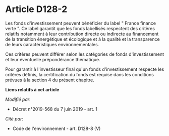 # Article D128-2

Les fonds d'investissement peuvent bénéficier du label " France finance verte ". Ce label garantit que les fonds labellisés
respectent des critères relatifs notamment à leur contribution directe ou indirecte au financement de la transition
énergétique et écologique et à la qualité et la transparence de leurs caractéristiques environnementales.

Ces critères peuvent différer selon les catégories de fonds d'investissement et leur éventuelle prépondérance thématique.

Pour garantir à l'investisseur final qu'un fonds d'investissement respecte les critères définis, la certification du fonds
est requise dans les conditions prévues à la section 4 du présent chapitre.

**Liens relatifs à cet article**

_Modifié par_:

  - Décret n°2019-568 du 7 juin 2019 - art. 1

_Cité par_:

  - Code de l'environnement - art. D128-8 (V)
